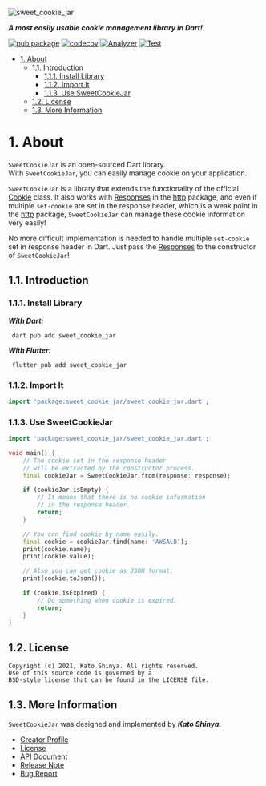 ![sweet_cookie_jar](https://user-images.githubusercontent.com/13072231/145067729-a8ac198a-e157-484a-8834-c74ca3470616.png)

**_A most easily usable cookie management library in Dart!_**

[![pub package](https://img.shields.io/pub/v/sweet_cookie_jar.svg)](https://pub.dev/packages/sweet_cookie_jar)
[![codecov](https://codecov.io/gh/myConsciousness/sweet-cookie-jar/branch/main/graph/badge.svg?token=2JMUAZOIGB)](https://codecov.io/gh/myConsciousness/sweet-cookie-jar)
[![Analyzer](https://github.com/myConsciousness/sweet-cookie-jar/actions/workflows/analyzer.yml/badge.svg)](https://github.com/myConsciousness/sweet-cookie-jar/actions/workflows/analyzer.yml)
[![Test](https://github.com/myConsciousness/sweet-cookie-jar/actions/workflows/test.yml/badge.svg)](https://github.com/myConsciousness/sweet-cookie-jar/actions/workflows/test.yml)

<!-- TOC -->

- [1. About](#1-about)
  - [1.1. Introduction](#11-introduction)
    - [1.1.1. Install Library](#111-install-library)
    - [1.1.2. Import It](#112-import-it)
    - [1.1.3. Use SweetCookieJar](#113-use-sweetcookiejar)
  - [1.2. License](#12-license)
  - [1.3. More Information](#13-more-information)

<!-- /TOC -->

# 1. About

`SweetCookieJar` is an open-sourced Dart library.</br>
With `SweetCookieJar`, you can easily manage cookie on your application.

`SweetCookieJar` is a library that extends the functionality of the official [Cookie](https://api.flutter.dev/flutter/dart-io/Cookie-class.html) class. It also works with [Responses](https://pub.dev/documentation/http/latest/http/Response-class.html) in the [http](https://pub.dev/packages/http) package, and even if multiple `set-cookie` are set in the response header, which is a weak point in the [http](https://pub.dev/packages/http) package, `SweetCookieJar` can manage these cookie information very easily!

No more difficult implementation is needed to handle multiple `set-cookie` set in response header in Dart. Just pass the [Responses](https://pub.dev/documentation/http/latest/http/Response-class.html) to the constructor of `SweetCookieJar`!

## 1.1. Introduction

### 1.1.1. Install Library

**_With Dart:_**

```terminal
 dart pub add sweet_cookie_jar
```

**_With Flutter:_**

```terminal
 flutter pub add sweet_cookie_jar
```

### 1.1.2. Import It

```dart
import 'package:sweet_cookie_jar/sweet_cookie_jar.dart';
```

### 1.1.3. Use SweetCookieJar

```dart
import 'package:sweet_cookie_jar/sweet_cookie_jar.dart';

void main() {
    // The cookie set in the response header
    // will be extracted by the constructor process.
    final cookieJar = SweetCookieJar.from(response: response);

    if (cookieJar.isEmpty) {
        // It means that there is no cookie information
        // in the response header.
        return;
    }

    // You can find cookie by name easily.
    final cookie = cookieJar.find(name: 'AWSALB');
    print(cookie.name);
    print(cookie.value);

    // Also you can get cookie as JSON format.
    print(cookie.toJson());

    if (cookie.isExpired) {
        // Do something when cookie is expired.
        return;
    }
}
```

## 1.2. License

```license
Copyright (c) 2021, Kato Shinya. All rights reserved.
Use of this source code is governed by a
BSD-style license that can be found in the LICENSE file.
```

## 1.3. More Information

`SweetCookieJar` was designed and implemented by **_Kato Shinya_**.

- [Creator Profile](https://github.com/myConsciousness)
- [License](https://github.com/myConsciousness/sweet-cookie-jar/blob/main/LICENSE)
- [API Document](https://pub.dev/documentation/sweet_cookie_jar/latest/sweet_cookie_jar/sweet_cookie_jar-library.html)
- [Release Note](https://github.com/myConsciousness/sweet-cookie-jar/releases)
- [Bug Report](https://github.com/myConsciousness/sweet-cookie-jar/issues)
